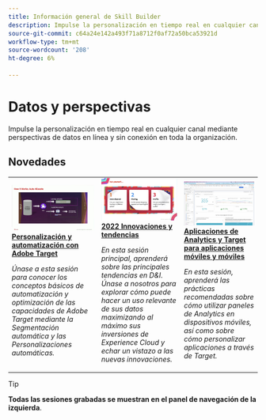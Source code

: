 ```yaml
---
title: Información general de Skill Builder
description: Impulse la personalización en tiempo real en cualquier canal mediante perspectivas de datos en línea y sin conexión en toda la organización.
source-git-commit: c64a24e142a493f71a8712f0af72a50bca53921d
workflow-type: tm+mt
source-wordcount: '208'
ht-degree: 6%

---
```


# Datos y perspectivas

Impulse la personalización en tiempo real en cualquier canal mediante perspectivas de datos en línea y sin conexión en toda la organización.

## Novedades

<table>
<tr>
  <td>
    <a href="https://experienceleague.adobe.com/docs/events/data-and-insights/2022/personalize.html">
      <img alt="Personalización y automatización con Adobe Target" src="assets/343821.jpeg" />
    </a>
     <div>
      <a href="https://experienceleague.adobe.com/docs/events/data-and-insights/2022/personalize.html">
        <strong>Personalización y automatización con Adobe Target</strong>
      </a>
    </div>
    <p>
    <em>Únase a esta sesión para conocer los conceptos básicos de automatización y optimización de las capacidades de Adobe Target mediante la Segmentación automática y las Personalizaciones automáticas.</em>
    <p>
  </td>
  <td>
    <a href="https://experienceleague.adobe.com/docs/events/data-and-insights/2022/innovations.html">
      <img alt="2022 Innovaciones y tendencias" src="assets/343818.jpeg" />
    </a>
     <div>
      <a href="https://experienceleague.adobe.com/docs/events/data-and-insights/2022/innovations.html">
        <strong>2022 Innovaciones y tendencias</strong>
      </a>
    </div>
    <p>
    <em>En esta sesión principal, aprenderá sobre las principales tendencias en D&amp;I. Únase a nosotros para explorar cómo puede hacer un uso relevante de sus datos maximizando al máximo sus inversiones de Experience Cloud y echar un vistazo a las nuevas innovaciones.</em>
    <p>
  </td>  
  <td>
    <a href="https://experienceleague.adobe.com/docs/events/data-and-insights/2022/mobile-and-apps.html">
      <img alt="Aplicaciones de Analytics y Target para aplicaciones móviles y móviles" src="assets/343819.jpeg" />
    </a>
     <div>
      <a href="https://experienceleague.adobe.com/docs/events/data-and-insights/2022/mobile-and-apps.html">
        <strong>Aplicaciones de Analytics y Target para aplicaciones móviles y móviles</strong>
      </a>
    </div>
    <p>
    <em>En esta sesión, aprenderá las prácticas recomendadas sobre cómo utilizar paneles de Analytics en dispositivos móviles, así como sobre cómo personalizar aplicaciones a través de Target.</em>
    <p>
  </td>
</tr>
</table>

>[!TIP]
>
>**Todas las sesiones grabadas se muestran en el panel de navegación de la izquierda**.

